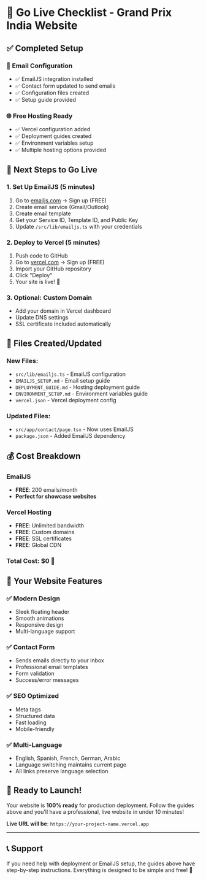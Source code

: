 # 🚀 Go Live Checklist - Grand Prix India Website

## ✅ Completed Setup

### 📧 Email Configuration
- ✅ EmailJS integration installed
- ✅ Contact form updated to send emails
- ✅ Configuration files created
- ✅ Setup guide provided

### 🌐 Free Hosting Ready
- ✅ Vercel configuration added
- ✅ Deployment guides created
- ✅ Environment variables setup
- ✅ Multiple hosting options provided

## 🎯 Next Steps to Go Live

### 1. Set Up EmailJS (5 minutes)
1. Go to [emailjs.com](https://emailjs.com) → Sign up (FREE)
2. Create email service (Gmail/Outlook)
3. Create email template
4. Get your Service ID, Template ID, and Public Key
5. Update `/src/lib/emailjs.ts` with your credentials

### 2. Deploy to Vercel (5 minutes)
1. Push code to GitHub
2. Go to [vercel.com](https://vercel.com) → Sign up (FREE)
3. Import your GitHub repository
4. Click "Deploy"
5. Your site is live! 🎉

### 3. Optional: Custom Domain
- Add your domain in Vercel dashboard
- Update DNS settings
- SSL certificate included automatically

## 📁 Files Created/Updated

### New Files:
- `src/lib/emailjs.ts` - EmailJS configuration
- `EMAILJS_SETUP.md` - Email setup guide
- `DEPLOYMENT_GUIDE.md` - Hosting deployment guide
- `ENVIRONMENT_SETUP.md` - Environment variables guide
- `vercel.json` - Vercel deployment config

### Updated Files:
- `src/app/contact/page.tsx` - Now uses EmailJS
- `package.json` - Added EmailJS dependency

## 💰 Cost Breakdown

### EmailJS
- **FREE**: 200 emails/month
- **Perfect for showcase websites**

### Vercel Hosting
- **FREE**: Unlimited bandwidth
- **FREE**: Custom domains
- **FREE**: SSL certificates
- **FREE**: Global CDN

### Total Cost: **$0** 🎉

## 🎯 Your Website Features

### ✅ Modern Design
- Sleek floating header
- Smooth animations
- Responsive design
- Multi-language support

### ✅ Contact Form
- Sends emails directly to your inbox
- Professional email templates
- Form validation
- Success/error messages

### ✅ SEO Optimized
- Meta tags
- Structured data
- Fast loading
- Mobile-friendly

### ✅ Multi-Language
- English, Spanish, French, German, Arabic
- Language switching maintains current page
- All links preserve language selection

## 🚀 Ready to Launch!

Your website is **100% ready** for production deployment. Follow the guides above and you'll have a professional, live website in under 10 minutes!

**Live URL will be**: `https://your-project-name.vercel.app`

---

## 📞 Support

If you need help with deployment or EmailJS setup, the guides above have step-by-step instructions. Everything is designed to be simple and free! 🎉

